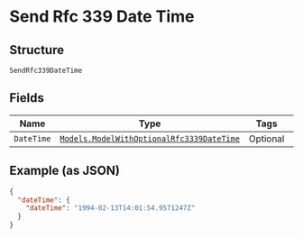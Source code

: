 
# Send Rfc 339 Date Time

## Structure

`SendRfc339DateTime`

## Fields

| Name | Type | Tags | Description |
|  --- | --- | --- | --- |
| `DateTime` | [`Models.ModelWithOptionalRfc3339DateTime`](/doc/models/model-with-optional-rfc-3339-date-time.md) | Optional | - |

## Example (as JSON)

```json
{
  "dateTime": {
    "dateTime": "1994-02-13T14:01:54.9571247Z"
  }
}
```

